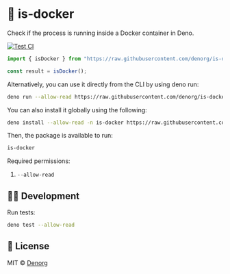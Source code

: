 # 🐳 is-docker

Check if the process is running inside a Docker container in Deno.

[![Test CI](https://github.com/denorg/is-docker/workflows/Test%20CI/badge.svg)](https://github.com/is-docker/starter/actions)

```ts
import { isDocker } from "https://raw.githubusercontent.com/denorg/is-docker/master/mod.ts";

const result = isDocker();
```

Alternatively, you can use it directly from the CLI by using deno run:

```bash
deno run --allow-read https://raw.githubusercontent.com/denorg/is-docker/master/cli.ts
```

You can also install it globally using the following:

```bash
deno install --allow-read -n is-docker https://raw.githubusercontent.com/denorg/is-docker/master/cli.ts
```

Then, the package is available to run:

```bash
is-docker
```

Required permissions:

1. `--allow-read`

## 👩‍💻 Development

Run tests:

```bash
deno test --allow-read
```

## 📄 License

MIT © [Denorg](https://den.org.in)
